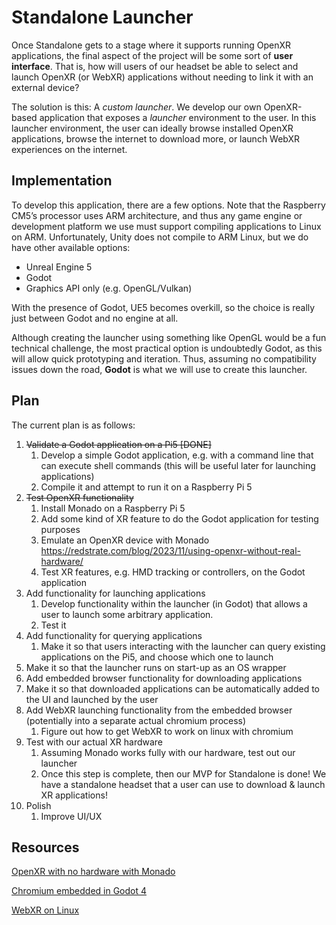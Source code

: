 # Standalone Launcher

Once Standalone gets to a stage where it supports running OpenXR applications, the final aspect of the project will be some sort of **user interface**. That is, how will users of our headset be able to select and launch OpenXR (or WebXR) applications without needing to link it with an external device?

The solution is this: A *custom launcher*. We develop our own OpenXR-based application that exposes a *launcher* environment to the user. In this launcher environment, the user can ideally browse installed OpenXR applications, browse the internet to download more, or launch WebXR experiences on the internet.

## Implementation

To develop this application, there are a few options. Note that the Raspberry CM5’s processor uses ARM architecture, and thus any game engine or development platform we use must support compiling applications to Linux on ARM. Unfortunately, Unity does not compile to ARM Linux, but we do have other available options:

- Unreal Engine 5
- Godot
- Graphics API only (e.g. OpenGL/Vulkan)

With the presence of Godot, UE5 becomes overkill, so the choice is really just between Godot and no engine at all.

Although creating the launcher using something like OpenGL would be a fun technical challenge, the most practical option is undoubtedly Godot, as this will allow quick prototyping and iteration. Thus, assuming no compatibility issues down the road, **Godot** is what we will use to create this launcher.

## Plan

The current plan is as follows:

1. ~~Validate a Godot application on a Pi5 [DONE]~~
    1. Develop a simple Godot application, e.g. with a command line that can execute shell commands (this will be useful later for launching applications)
    2. Compile it and attempt to run it on a Raspberry Pi 5
2. ~~Test OpenXR functionality~~
    1. Install Monado on a Raspberry Pi 5
    2. Add some kind of XR feature to do the Godot application for testing purposes
    3. Emulate an OpenXR device with Monado https://redstrate.com/blog/2023/11/using-openxr-without-real-hardware/
    4. Test XR features, e.g. HMD tracking or controllers, on the Godot application
3. Add functionality for launching applications
    1. Develop functionality within the launcher (in Godot) that allows a user to launch some arbitrary application.
    2. Test it
4. Add functionality for querying applications
    1. Make it so that users interacting with the launcher can query existing applications on the Pi5, and choose which one to launch
5. Make it so that the launcher runs on start-up as an OS wrapper
6. Add embedded browser functionality for downloading applications
7. Make it so that downloaded applications can be automatically added to the UI and launched by the user
8. Add WebXR launching functionality from the embedded browser (potentially into a separate actual chromium process)
    1. Figure out how to get WebXR to work on linux with chromium
9. Test with our actual XR hardware
    1. Assuming Monado works fully with our hardware, test out our launcher
    2. Once this step is complete, then our MVP for Standalone is done! We have a standalone headset that a user can use to download & launch XR applications!
10. Polish
    1. Improve UI/UX

## Resources

[OpenXR with no hardware with Monado](https://redstrate.com/blog/2023/11/using-openxr-without-real-hardware/)

[Chromium embedded in Godot 4](https://github.com/Lecrapouille/gdcef)

[WebXR on Linux](https://github.com/mrxz/webxr-linux)
